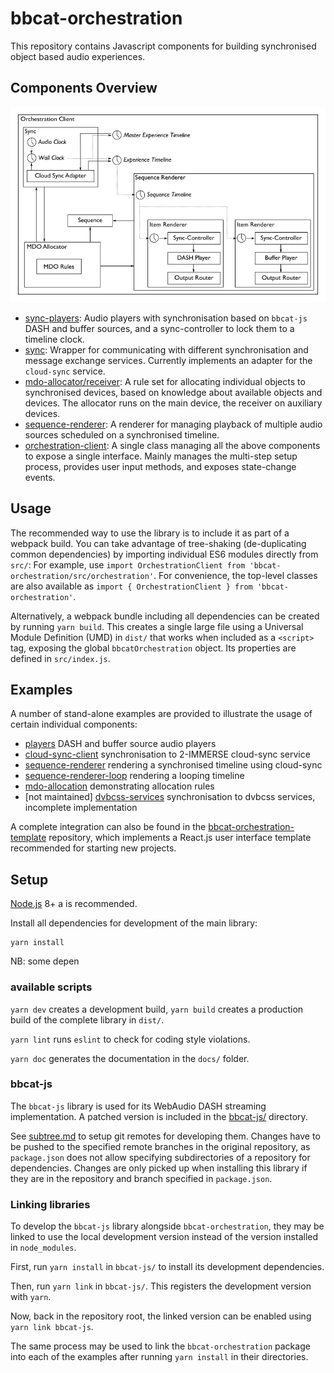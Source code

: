 # bbcat-orchestration

This repository contains Javascript components for building synchronised object based audio
experiences.

## Components Overview

![Orchestration Architecture](images/orchestration-architecture.png)

* [sync-players](src/sync-players/):
  Audio players with synchronisation based on `bbcat-js` DASH and buffer sources, and a
  sync-controller to lock them to a timeline clock.
* [sync](src/sync/):
  Wrapper for communicating with different synchronisation and message exchange services. Currently
  implements an adapter for the `cloud-sync` service.
* [mdo-allocator/receiver](src/mdo-allocation/):
  A rule set for allocating individual objects to synchronised devices, based on knowledge about
  available objects and devices. The allocator runs on the main device, the receiver on auxiliary
  devices.
* [sequence-renderer](src/sequence-renderer/):
  A renderer for managing playback of multiple audio sources scheduled on a synchronised timeline.
* [orchestration-client](src/orchestration/):
  A single class managing all the above components to expose a single interface. Mainly manages the
  multi-step setup process, provides user input methods, and exposes state-change events.

## Usage

The recommended way to use the library is to include it as part of a webpack build. You can take advantage of tree-shaking (de-duplicating common dependencies) by importing individual ES6 modules directly from `src/`:  For example, use `import OrchestrationClient from 'bbcat-orchestration/src/orchestration'`. For convenience, the top-level classes are also available as `import { OrchestrationClient } from 'bbcat-orchestration'`.

Alternatively, a webpack bundle including all dependencies can be created by running `yarn build`. This creates a single large file using a Universal Module Definition (UMD) in `dist/` that works when included as a `<script>` tag, exposing the global `bbcatOrchestration` object. Its properties are defined in `src/index.js`.

## Examples

A number of stand-alone examples are provided to illustrate the usage of certain individual components:

 * [players](examples/players/) DASH and buffer source audio players
 * [cloud-sync-client](examples/cloud-sync-client/) synchronisation to 2-IMMERSE cloud-sync service
 * [sequence-renderer](examples/sequence-renderer/) rendering a synchronised timeline using cloud-sync
 * [sequence-renderer-loop](examples/sequence-renderer-loop/) rendering a looping timeline
 * [mdo-allocation](examples/mdo-allocation/) demonstrating allocation rules
 * [not maintained] [dvbcss-services](examples/dvbcss-services/) synchronisation to dvbcss services, incomplete implementation

A complete integration can also be found in the
[bbcat-orchestration-template](https://github.com/bbc/bbcat-orchestration-template)
repository, which implements a React.js user interface template recommended for starting new projects.

## Setup

[Node.js](https://nodejs.org/en/) 8+ a is recommended.

Install all dependencies for development of the main library:

```
yarn install
```

NB: some depen

### available scripts

`yarn dev` creates a development build, `yarn build` creates a production build of the complete library in `dist/`.

`yarn lint` runs `eslint` to check for coding style violations.

`yarn doc` generates the documentation in the `docs/` folder.

### bbcat-js

The `bbcat-js` library is used for its WebAudio DASH streaming implementation. A patched version is
included in the [bbcat-js/](bbcat-js/) directory.

See [subtree.md](subtree.md) to setup git remotes for developing them. Changes have to be pushed to the specified remote branches in the original repository, as `package.json` does not allow specifying subdirectories of a repository for dependencies. Changes are only picked up when installing this library if they are in the repository and branch specified in `package.json`.

### Linking libraries

To develop the `bbcat-js` library alongside `bbcat-orchestration`, they may be linked to use the local development version instead of the version installed in `node_modules`.

First, run `yarn install` in `bbcat-js/` to install its development dependencies.

Then, run `yarn link` in `bbcat-js/`. This registers the development version with `yarn`.

Now, back in the repository root, the linked version can be enabled using `yarn link bbcat-js`.

The same process may be used to link the `bbcat-orchestration` package into each of the examples after running `yarn install` in their directories.
